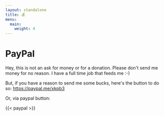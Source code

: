 ```yaml
---
layout: standalone
title: 💰
menu:
  main:
    weight: 4
---
```


# PayPal

Hey, this is not an ask for money or for a donation.
Please don't send me money for no reason.
I have a full time job that feeds me :-)

But, if you have a reason to send me some bucks, here's the button to do so: https://paypal.me/xkpb3

Or, via paypal button:

{{< paypal >}}

